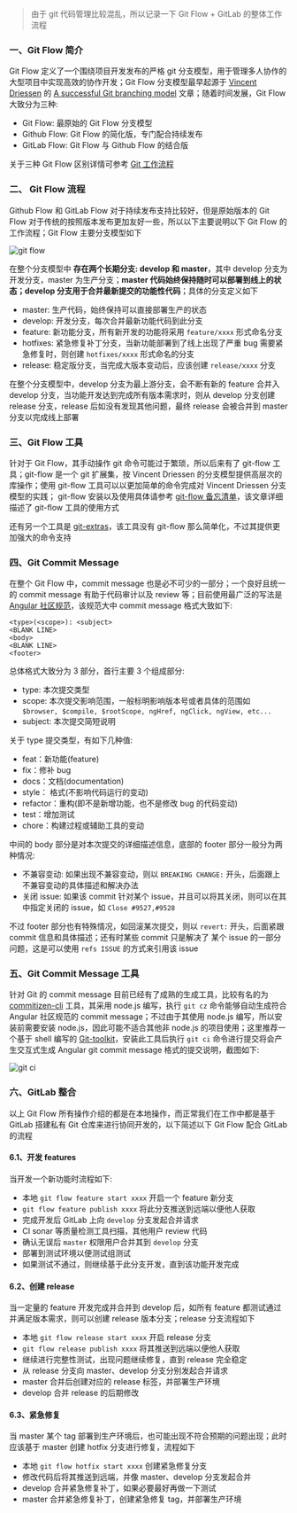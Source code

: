 > 由于 git 代码管理比较混乱，所以记录一下 Git Flow + GitLab 的整体工作流程

### 一、Git Flow 简介

Git Flow 定义了一个围绕项目开发发布的严格 git 分支模型，用于管理多人协作的大型项目中实现高效的协作开发；Git Flow 分支模型最早起源于 [Vincent Driessen](http://nvie.com/about/) 的 [A successful Git branching model](http://nvie.com/posts/a-successful-git-branching-model/) 文章；随着时间发展，Git Flow 大致分为三种:

*   Git Flow: 最原始的 Git Flow 分支模型
*   Github Flow: Git Flow 的简化版，专门配合持续发布
*   GitLab Flow: Git Flow 与 Github Flow 的结合版

关于三种 Git Flow 区别详情可参考 [Git 工作流程](http://www.ruanyifeng.com/blog/2015/12/git-workflow.html)

### 二、 Git Flow 流程

Github Flow 和 GitLab Flow 对于持续发布支持比较好，但是原始版本的 Git Flow 对于传统的按照版本发布更加友好一些，所以以下主要说明以下 Git Flow 的工作流程；Git Flow 主要分支模型如下

![git flow](https://mritd.b0.upaiyun.com/markdown/80dio.jpg)

在整个分支模型中 **存在两个长期分支: develop 和 master**，其中 develop 分支为开发分支，master 为生产分支；**master 代码始终保持随时可以部署到线上的状态；develop 分支用于合并最新提交的功能性代码**；具体的分支定义如下

*   master: 生产代码，始终保持可以直接部署生产的状态
*   develop: 开发分支，每次合并最新功能代码到此分支
*   feature: 新功能分支，所有新开发的功能将采用 `feature/xxxx` 形式命名分支
*   hotfixes: 紧急修复补丁分支，当新功能部署到了线上出现了严重 bug 需要紧急修复时，则创建 `hotfixes/xxxx` 形式命名的分支
*   release: 稳定版分支，当完成大版本变动后，应该创建 `release/xxxx` 分支

在整个分支模型中，develop 分支为最上游分支，会不断有新的 feature 合并入 develop 分支，当功能开发达到完成所有版本需求时，则从 develop 分支创建 release 分支，release 后如没有发现其他问题，最终 release 会被合并到 master 分支以完成线上部署

### 三、Git Flow 工具

针对于 Git Flow，其手动操作 git 命令可能过于繁琐，所以后来有了 git-flow 工具；git-flow 是一个 git 扩展集，按 Vincent Driessen 的分支模型提供高层次的库操作；使用 git-flow 工具可以以更加简单的命令完成对 Vincent Driessen 分支模型的实践； git-flow 安装以及使用具体请参考 [git-flow 备忘清单](https://danielkummer.github.io/git-flow-cheatsheet/index.zh_CN.html)，该文章详细描述了 git-flow 工具的使用方式

还有另一个工具是 [git-extras](https://github.com/tj/git-extras)，该工具没有 git-flow 那么简单化，不过其提供更加强大的命令支持

### 四、Git Commit Message

在整个 Git Flow 中，commit message 也是必不可少的一部分；一个良好且统一的 commit message 有助于代码审计以及 review 等；目前使用最广泛的写法是 [Angular 社区规范](https://docs.google.com/document/d/1QrDFcIiPjSLDn3EL15IJygNPiHORgU1_OOAqWjiDU5Y/edit#heading=h.greljkmo14y0)，该规范大中 commit message 格式大致如下:

<div class="language-sh highlighter-rouge">

<div class="highlight">

```
<type>(<scope>): <subject>
<BLANK LINE>
<body>
<BLANK LINE>
<footer>

```

</div>

</div>

总体格式大致分为 3 部分，首行主要 3 个组成部分:

*   type: 本次提交类型
*   scope: 本次提交影响范围，一般标明影响版本号或者具体的范围如 `$browser, $compile, $rootScope, ngHref, ngClick, ngView, etc...`
*   subject: 本次提交简短说明

关于 type 提交类型，有如下几种值:

*   feat：新功能(feature)
*   fix：修补 bug
*   docs：文档(documentation)
*   style： 格式(不影响代码运行的变动)
*   refactor：重构(即不是新增功能，也不是修改 bug 的代码变动)
*   test：增加测试
*   chore：构建过程或辅助工具的变动

中间的 body 部分是对本次提交的详细描述信息，底部的 footer 部分一般分为两种情况:

*   不兼容变动: 如果出现不兼容变动，则以 `BREAKING CHANGE:` 开头，后面跟上不兼容变动的具体描述和解决办法
*   关闭 issue: 如果该 commit 针对某个 issue，并且可以将其关闭，则可以在其中指定关闭的 issue，如 `Close #9527,#9528`

不过 footer 部分也有特殊情况，如回滚某次提交，则以 `revert:` 开头，后面紧跟 commit 信息和具体描述；还有时某些 commit 只是解决了 某个 issue 的一部分问题，这是可以使用 `refs ISSUE` 的方式来引用该 issue

### 五、Git Commit Message 工具

针对 Git 的 commit message 目前已经有了成熟的生成工具，比较有名的为 [commitizen-cli](https://github.com/commitizen/cz-cli) 工具，其采用 node.js 编写，执行 `git cz` 命令能够自动生成符合 Angular 社区规范的 commit message；不过由于其使用 node.js 编写，所以安装前需要安装 node.js，因此可能不适合其他非 node.js 的项目使用；这里推荐一个基于 shell 编写的 [Git-toolkit](https://cimhealth.github.io/git-toolkit)，安装此工具后执行 `git ci` 命令进行提交将会产生交互式生成 Angular git commit message 格式的提交说明，截图如下:

![git ci](https://mritd.b0.upaiyun.com/markdown/xnonb.jpg)

### 六、GitLab 整合

以上 Git Flow 所有操作介绍的都是在本地操作，而正常我们在工作中都是基于 GitLab 搭建私有 Git 仓库来进行协同开发的，以下简述以下 Git Flow 配合 GitLab 的流程

#### 6.1、开发 features

当开发一个新功能时流程如下:

*   本地 `git flow feature start xxxx` 开启一个 feature 新分支
*   `git flow feature publish xxxx` 将此分支推送到远端以便他人获取
*   完成开发后 GitLab 上向 `develop` 分支发起合并请求
*   CI sonar 等质量检测工具扫描，其他用户 review 代码
*   确认无误后 `master` 权限用户合并其到 `develop` 分支
*   部署到测试环境以便测试组测试
*   如果测试不通过，则继续基于此分支开发，直到该功能开发完成

#### 6.2、创建 release

当一定量的 feature 开发完成并合并到 develop 后，如所有 feature 都测试通过并满足版本需求，则可以创建 release 版本分支；release 分支流程如下

*   本地 `git flow release start xxxx` 开启 release 分支
*   `git flow release publish xxxx` 将其推送到远端以便他人获取
*   继续进行完整性测试，出现问题继续修复，直到 release 完全稳定
*   从 release 分支向 master、develop 分支分别发起合并请求
*   master 合并后创建对应的 release 标签，并部署生产环境
*   develop 合并 release 的后期修改

#### 6.3、紧急修复

当 master 某个 tag 部署到生产环境后，也可能出现不符合预期的问题出现；此时应该基于 master 创建 hotfix 分支进行修复，流程如下

*   本地 `git flow hotfix start xxxx` 创建紧急修复分支
*   修改代码后将其推送到远端，并像 master、develop 分支发起合并
*   develop 合并紧急修复补丁，如果必要最好再做一下测试
*   master 合并紧急修复补丁，创建紧急修复 tag，并部署生产环境
